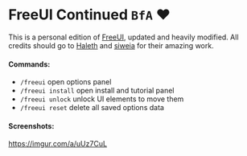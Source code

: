 # FreeUI Continued  `BfA` ❤
This is a personal edition of [FreeUI](https://github.com/Haleth/FreeUI), updated and heavily modified.
All credits should go to [Haleth](https://github.com/Haleth) and [siweia](https://github.com/siweia) for their amazing work.

#### Commands:
*  `/freeui` open options panel
*  `/freeui install` open install and tutorial panel
*  `/freeui unlock` unlock UI elements to move them
*  `/freeui reset` delete all saved options data


#### Screenshots:
https://imgur.com/a/uUz7CuL